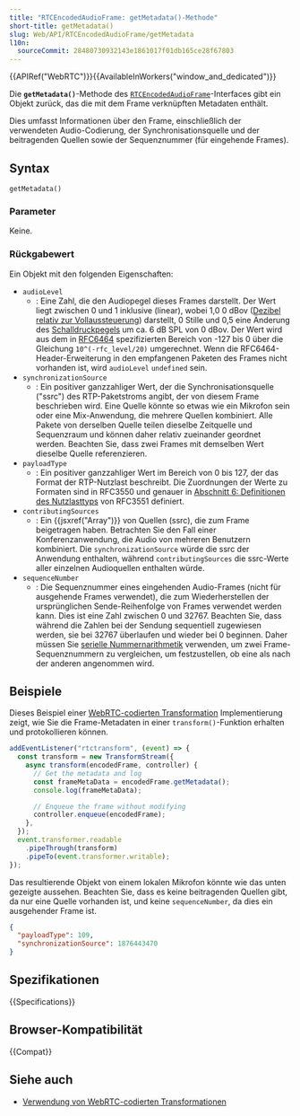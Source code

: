 ```yaml
---
title: "RTCEncodedAudioFrame: getMetadata()-Methode"
short-title: getMetadata()
slug: Web/API/RTCEncodedAudioFrame/getMetadata
l10n:
  sourceCommit: 28480730932143e1861017f01db165ce28f67803
---
```


{{APIRef("WebRTC")}}{{AvailableInWorkers("window_and_dedicated")}}

Die **`getMetadata()`**-Methode des [`RTCEncodedAudioFrame`](/de/docs/Web/API/RTCEncodedAudioFrame)-Interfaces gibt ein Objekt zurück, das die mit dem Frame verknüpften Metadaten enthält.

Dies umfasst Informationen über den Frame, einschließlich der verwendeten Audio-Codierung, der Synchronisationsquelle und der beitragenden Quellen sowie der Sequenznummer (für eingehende Frames).

## Syntax

```js-nolint
getMetadata()
```

### Parameter

Keine.

### Rückgabewert

Ein Objekt mit den folgenden Eigenschaften:

- `audioLevel`
  - : Eine Zahl, die den Audiopegel dieses Frames darstellt. Der Wert liegt zwischen 0 und 1 inklusive (linear), wobei 1,0 0 dBov ([Dezibel relativ zur Vollaussteuerung](https://en.wikipedia.org/wiki/DBFS)) darstellt, 0 Stille und 0,5 eine Änderung des [Schalldruckpegels](https://en.wikipedia.org/wiki/Sound_pressure#Sound_pressure_level) um ca. 6 dB SPL von 0 dBov. Der Wert wird aus dem in [RFC6464](https://www.rfc-editor.org/rfc/rfc6464) spezifizierten Bereich von -127 bis 0 über die Gleichung `10^(-rfc_level/20)` umgerechnet. Wenn die RFC6464-Header-Erweiterung in den empfangenen Paketen des Frames nicht vorhanden ist, wird `audioLevel` `undefined` sein.
- `synchronizationSource`
  - : Ein positiver ganzzahliger Wert, der die Synchronisationsquelle ("ssrc") des RTP-Paketstroms angibt, der von diesem Frame beschrieben wird.
    Eine Quelle könnte so etwas wie ein Mikrofon sein oder eine Mix-Anwendung, die mehrere Quellen kombiniert.
    Alle Pakete von derselben Quelle teilen dieselbe Zeitquelle und Sequenzraum und können daher relativ zueinander geordnet werden.
    Beachten Sie, dass zwei Frames mit demselben Wert dieselbe Quelle referenzieren.
- `payloadType`
  - : Ein positiver ganzzahliger Wert im Bereich von 0 bis 127, der das Format der RTP-Nutzlast beschreibt.
    Die Zuordnungen der Werte zu Formaten sind in RFC3550 und genauer in [Abschnitt 6: Definitionen des Nutzlasttyps](https://www.rfc-editor.org/rfc/rfc3551#section-6) von RFC3551 definiert.
- `contributingSources`
  - : Ein {{jsxref("Array")}} von Quellen (ssrc), die zum Frame beigetragen haben.
    Betrachten Sie den Fall einer Konferenzanwendung, die Audio von mehreren Benutzern kombiniert.
    Die `synchronizationSource` würde die ssrc der Anwendung enthalten, während `contributingSources` die ssrc-Werte aller einzelnen Audioquellen enthalten würde.
- `sequenceNumber`
  - : Die Sequenznummer eines eingehenden Audio-Frames (nicht für ausgehende Frames verwendet), die zum Wiederherstellen der ursprünglichen Sende-Reihenfolge von Frames verwendet werden kann.
    Dies ist eine Zahl zwischen 0 und 32767.
    Beachten Sie, dass während die Zahlen bei der Sendung sequentiell zugewiesen werden, sie bei 32767 überlaufen und wieder bei 0 beginnen.
    Daher müssen Sie [serielle Nummernarithmetik](https://en.wikipedia.org/wiki/Serial_number_arithmetic) verwenden, um zwei Frame-Sequenznummern zu vergleichen, um festzustellen, ob eine als nach der anderen angenommen wird. <!-- [RFC1982] -->

## Beispiele

Dieses Beispiel einer [WebRTC-codierten Transformation](/de/docs/Web/API/WebRTC_API/Using_Encoded_Transforms) Implementierung zeigt, wie Sie die Frame-Metadaten in einer `transform()`-Funktion erhalten und protokollieren können.

```js
addEventListener("rtctransform", (event) => {
  const transform = new TransformStream({
    async transform(encodedFrame, controller) {
      // Get the metadata and log
      const frameMetaData = encodedFrame.getMetadata();
      console.log(frameMetaData);

      // Enqueue the frame without modifying
      controller.enqueue(encodedFrame);
    },
  });
  event.transformer.readable
    .pipeThrough(transform)
    .pipeTo(event.transformer.writable);
});
```

Das resultierende Objekt von einem lokalen Mikrofon könnte wie das unten gezeigte aussehen.
Beachten Sie, dass es keine beitragenden Quellen gibt, da nur eine Quelle vorhanden ist, und keine `sequenceNumber`, da dies ein ausgehender Frame ist.

```json
{
  "payloadType": 109,
  "synchronizationSource": 1876443470
}
```

## Spezifikationen

{{Specifications}}

## Browser-Kompatibilität

{{Compat}}

## Siehe auch

- [Verwendung von WebRTC-codierten Transformationen](/de/docs/Web/API/WebRTC_API/Using_Encoded_Transforms)
